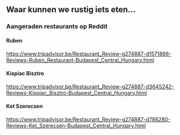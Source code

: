 ## Waar kunnen we rustig iets eten...

### Aangeraden restaurants op Reddit

#### Ruben

https://www.tripadvisor.be/Restaurant_Review-g274887-d1571886-Reviews-Ruben_Restaurant-Budapest_Central_Hungary.html


#### Kispiac Bisztro

https://www.tripadvisor.be/Restaurant_Review-g274887-d3645242-Reviews-Kispiac_Bisztro-Budapest_Central_Hungary.html


#### Ket Szerecsen

https://www.tripadvisor.be/Restaurant_Review-g274887-d786280-Reviews-Ket_Szerecsen-Budapest_Central_Hungary.html